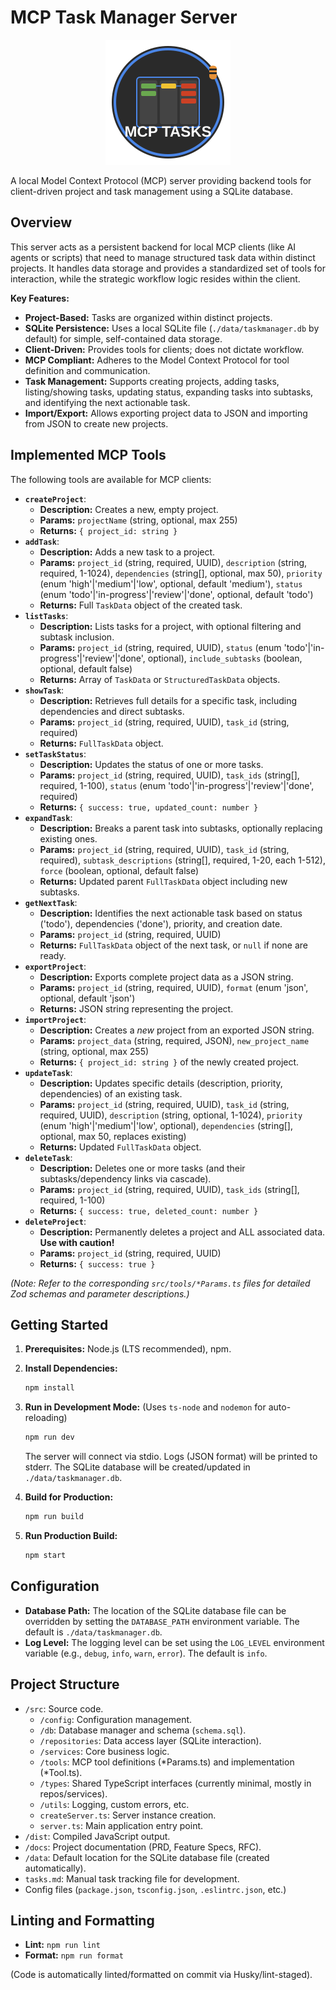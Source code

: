 ﻿# MCP Task Manager Server

<div align="center">
  <img src="public/images/mcp-task-manager-logo.svg" alt="MCP Task Manager Logo" width="200" height="200" />
</div>

A local Model Context Protocol (MCP) server providing backend tools for client-driven project and task management using a SQLite database.

## Overview

This server acts as a persistent backend for local MCP clients (like AI agents or scripts) that need to manage structured task data within distinct projects. It handles data storage and provides a standardized set of tools for interaction, while the strategic workflow logic resides within the client.

**Key Features:**

* **Project-Based:** Tasks are organized within distinct projects.
* **SQLite Persistence:** Uses a local SQLite file (`./data/taskmanager.db` by default) for simple, self-contained data storage.
* **Client-Driven:** Provides tools for clients; does not dictate workflow.
* **MCP Compliant:** Adheres to the Model Context Protocol for tool definition and communication.
* **Task Management:** Supports creating projects, adding tasks, listing/showing tasks, updating status, expanding tasks into subtasks, and identifying the next actionable task.
* **Import/Export:** Allows exporting project data to JSON and importing from JSON to create new projects.

## Implemented MCP Tools

The following tools are available for MCP clients:

* **`createProject`**:
  * **Description:** Creates a new, empty project.
  * **Params:** `projectName` (string, optional, max 255)
  * **Returns:** `{ project_id: string }`
* **`addTask`**:
  * **Description:** Adds a new task to a project.
  * **Params:** `project_id` (string, required, UUID), `description` (string, required, 1-1024), `dependencies` (string[], optional, max 50), `priority` (enum 'high'|'medium'|'low', optional, default 'medium'), `status` (enum 'todo'|'in-progress'|'review'|'done', optional, default 'todo')
  * **Returns:** Full `TaskData` object of the created task.
* **`listTasks`**:
  * **Description:** Lists tasks for a project, with optional filtering and subtask inclusion.
  * **Params:** `project_id` (string, required, UUID), `status` (enum 'todo'|'in-progress'|'review'|'done', optional), `include_subtasks` (boolean, optional, default false)
  * **Returns:** Array of `TaskData` or `StructuredTaskData` objects.
* **`showTask`**:
  * **Description:** Retrieves full details for a specific task, including dependencies and direct subtasks.
  * **Params:** `project_id` (string, required, UUID), `task_id` (string, required)
  * **Returns:** `FullTaskData` object.
* **`setTaskStatus`**:
  * **Description:** Updates the status of one or more tasks.
  * **Params:** `project_id` (string, required, UUID), `task_ids` (string[], required, 1-100), `status` (enum 'todo'|'in-progress'|'review'|'done', required)
  * **Returns:** `{ success: true, updated_count: number }`
* **`expandTask`**:
  * **Description:** Breaks a parent task into subtasks, optionally replacing existing ones.
  * **Params:** `project_id` (string, required, UUID), `task_id` (string, required), `subtask_descriptions` (string[], required, 1-20, each 1-512), `force` (boolean, optional, default false)
  * **Returns:** Updated parent `FullTaskData` object including new subtasks.
* **`getNextTask`**:
  * **Description:** Identifies the next actionable task based on status ('todo'), dependencies ('done'), priority, and creation date.
  * **Params:** `project_id` (string, required, UUID)
  * **Returns:** `FullTaskData` object of the next task, or `null` if none are ready.
* **`exportProject`**:
  * **Description:** Exports complete project data as a JSON string.
  * **Params:** `project_id` (string, required, UUID), `format` (enum 'json', optional, default 'json')
  * **Returns:** JSON string representing the project.
* **`importProject`**:
  * **Description:** Creates a *new* project from an exported JSON string.
  * **Params:** `project_data` (string, required, JSON), `new_project_name` (string, optional, max 255)
  * **Returns:** `{ project_id: string }` of the newly created project.
* **`updateTask`**:
  * **Description:** Updates specific details (description, priority, dependencies) of an existing task.
  * **Params:** `project_id` (string, required, UUID), `task_id` (string, required, UUID), `description` (string, optional, 1-1024), `priority` (enum 'high'|'medium'|'low', optional), `dependencies` (string[], optional, max 50, replaces existing)
  * **Returns:** Updated `FullTaskData` object.
* **`deleteTask`**:
  * **Description:** Deletes one or more tasks (and their subtasks/dependency links via cascade).
  * **Params:** `project_id` (string, required, UUID), `task_ids` (string[], required, 1-100)
  * **Returns:** `{ success: true, deleted_count: number }`
* **`deleteProject`**:
  * **Description:** Permanently deletes a project and ALL associated data. **Use with caution!**
  * **Params:** `project_id` (string, required, UUID)
  * **Returns:** `{ success: true }`

*(Note: Refer to the corresponding `src/tools/*Params.ts` files for detailed Zod schemas and parameter descriptions.)*

## Getting Started

1. **Prerequisites:** Node.js (LTS recommended), npm.
2. **Install Dependencies:**

    ```bash
    npm install
    ```

3. **Run in Development Mode:** (Uses `ts-node` and `nodemon` for auto-reloading)

    ```bash
    npm run dev
    ```

    The server will connect via stdio. Logs (JSON format) will be printed to stderr. The SQLite database will be created/updated in `./data/taskmanager.db`.
4. **Build for Production:**

    ```bash
    npm run build
    ```

5. **Run Production Build:**

    ```bash
    npm start
    ```

## Configuration

* **Database Path:** The location of the SQLite database file can be overridden by setting the `DATABASE_PATH` environment variable. The default is `./data/taskmanager.db`.
* **Log Level:** The logging level can be set using the `LOG_LEVEL` environment variable (e.g., `debug`, `info`, `warn`, `error`). The default is `info`.

## Project Structure

* `/src`: Source code.
  * `/config`: Configuration management.
  * `/db`: Database manager and schema (`schema.sql`).
  * `/repositories`: Data access layer (SQLite interaction).
  * `/services`: Core business logic.
  * `/tools`: MCP tool definitions (*Params.ts) and implementation (*Tool.ts).
  * `/types`: Shared TypeScript interfaces (currently minimal, mostly in repos/services).
  * `/utils`: Logging, custom errors, etc.
  * `createServer.ts`: Server instance creation.
  * `server.ts`: Main application entry point.
* `/dist`: Compiled JavaScript output.
* `/docs`: Project documentation (PRD, Feature Specs, RFC).
* `/data`: Default location for the SQLite database file (created automatically).
* `tasks.md`: Manual task tracking file for development.
* Config files (`package.json`, `tsconfig.json`, `.eslintrc.json`, etc.)

## Linting and Formatting

* **Lint:** `npm run lint`
* **Format:** `npm run format`

(Code is automatically linted/formatted on commit via Husky/lint-staged).
